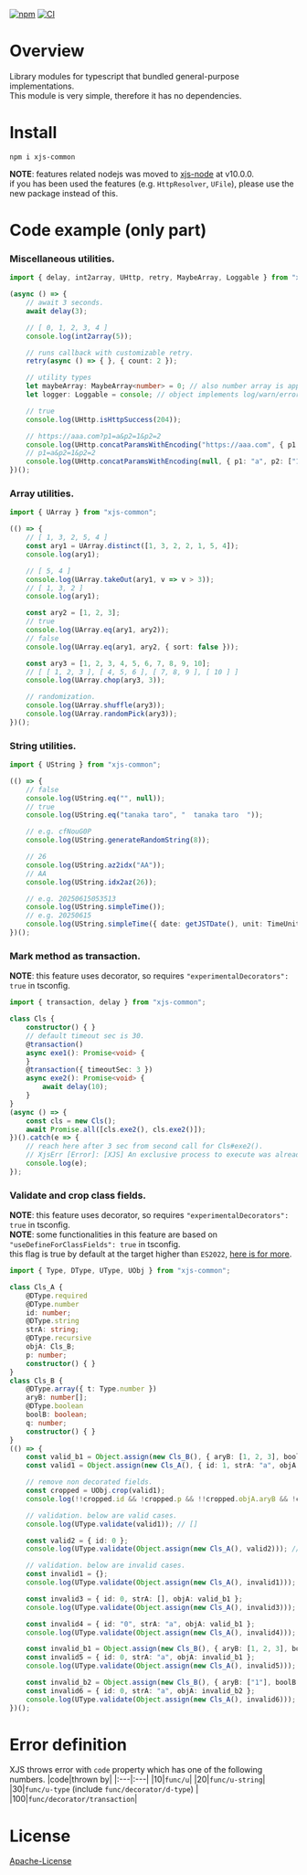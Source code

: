 [![npm][npm-badge]][npm-url] [![CI][ci-badge]][ci-url]

# Overview
Library modules for typescript that bundled general-purpose implementations.  
This module is very simple, therefore it has no dependencies.

# Install
```
npm i xjs-common
```
**NOTE**: features related nodejs was moved to [xjs-node](https://github.com/begyyal/xjs_node) at v10.0.0.  
if you has been used the features (e.g. `HttpResolver`, `UFile`), please use the new package instead of this.

# Code example (only part)
### Miscellaneous utilities.
```ts
import { delay, int2array, UHttp, retry, MaybeArray, Loggable } from "xjs-common";

(async () => {
    // await 3 seconds.
    await delay(3);

    // [ 0, 1, 2, 3, 4 ]
    console.log(int2array(5));

    // runs callback with customizable retry.
    retry(async () => { }, { count: 2 });

    // utility types
    let maybeArray: MaybeArray<number> = 0; // also number array is applicable.
    let logger: Loggable = console; // object implements log/warn/error is applicable.

    // true
    console.log(UHttp.isHttpSuccess(204));

    // https://aaa.com?p1=a&p2=1&p2=2
    console.log(UHttp.concatParamsWithEncoding("https://aaa.com", { p1: "a", p2: ["1", "2"] }));
    // p1=a&p2=1&p2=2
    console.log(UHttp.concatParamsWithEncoding(null, { p1: "a", p2: ["1", "2"] }));
})();
```
### Array utilities.
```ts
import { UArray } from "xjs-common";

(() => {
    // [ 1, 3, 2, 5, 4 ]
    const ary1 = UArray.distinct([1, 3, 2, 2, 1, 5, 4]);
    console.log(ary1);

    // [ 5, 4 ]
    console.log(UArray.takeOut(ary1, v => v > 3));
    // [ 1, 3, 2 ]
    console.log(ary1);

    const ary2 = [1, 2, 3];
    // true
    console.log(UArray.eq(ary1, ary2));
    // false
    console.log(UArray.eq(ary1, ary2, { sort: false }));

    const ary3 = [1, 2, 3, 4, 5, 6, 7, 8, 9, 10];
    // [ [ 1, 2, 3 ], [ 4, 5, 6 ], [ 7, 8, 9 ], [ 10 ] ]
    console.log(UArray.chop(ary3, 3));

    // randomization.
    console.log(UArray.shuffle(ary3));
    console.log(UArray.randomPick(ary3));
})();
```
### String utilities.
```ts
import { UString } from "xjs-common";

(() => {
    // false
    console.log(UString.eq("", null));
    // true
    console.log(UString.eq("tanaka taro", "  tanaka taro  "));

    // e.g. cfNouG0P
    console.log(UString.generateRandomString(8));

    // 26
    console.log(UString.az2idx("AA"));
    // AA
    console.log(UString.idx2az(26));

    // e.g. 20250615053513
    console.log(UString.simpleTime());
    // e.g. 20250615
    console.log(UString.simpleTime({ date: getJSTDate(), unit: TimeUnit.Day }));
})();
```
### Mark method as transaction.  
**NOTE**: this feature uses decorator, so requires `"experimentalDecorators": true` in tsconfig.
```ts
import { transaction, delay } from "xjs-common";

class Cls {
    constructor() { }
    // default timeout sec is 30.
    @transaction()
    async exe1(): Promise<void> {
    }
    @transaction({ timeoutSec: 3 })
    async exe2(): Promise<void> {
        await delay(10);
    }
}
(async () => {
    const cls = new Cls();
    await Promise.all([cls.exe2(), cls.exe2()]);
})().catch(e => {
    // reach here after 3 sec from second call for Cls#exe2().
    // XjsErr [Error]: [XJS] An exclusive process to execute was already running by other request.
    console.log(e);
});
```
### Validate and crop class fields.  
**NOTE**: this feature uses decorator, so requires `"experimentalDecorators": true` in tsconfig.  
**NOTE**: some functionalities  in this feature are based on `"useDefineForClassFields": true` in tsconfig.  
this flag is true by default at the target higher than `ES2022`, [here is for more](https://www.typescriptlang.org/tsconfig/#useDefineForClassFields).
```ts
import { Type, DType, UType, UObj } from "xjs-common";

class Cls_A {
    @DType.required
    @DType.number
    id: number;
    @DType.string
    strA: string;
    @DType.recursive
    objA: Cls_B;
    p: number;
    constructor() { }
}
class Cls_B {
    @DType.array({ t: Type.number })
    aryB: number[];
    @DType.boolean
    boolB: boolean;
    q: number;
    constructor() { }
}
(() => {
    const valid_b1 = Object.assign(new Cls_B(), { aryB: [1, 2, 3], boolB: true, q: 1 });
    const valid1 = Object.assign(new Cls_A(), { id: 1, strA: "a", objA: valid_b1, p: 1 });

    // remove non decorated fields.
    const cropped = UObj.crop(valid1);
    console.log(!!cropped.id && !cropped.p && !!cropped.objA.aryB && !cropped.objA.q) // true;

    // validation. below are valid cases.
    console.log(UType.validate(valid1)); // []

    const valid2 = { id: 0 };
    console.log(UType.validate(Object.assign(new Cls_A(), valid2))); // []

    // validation. below are invalid cases.
    const invalid1 = {};
    console.log(UType.validate(Object.assign(new Cls_A(), invalid1))); // [ 'id' ]

    const invalid3 = { id: 0, strA: [], objA: valid_b1 };
    console.log(UType.validate(Object.assign(new Cls_A(), invalid3))); // [ 'strA' ]

    const invalid4 = { id: "0", strA: "a", objA: valid_b1 };
    console.log(UType.validate(Object.assign(new Cls_A(), invalid4))); // [ 'id' ]

    const invalid_b1 = Object.assign(new Cls_B(), { aryB: [1, 2, 3], boolB: 1 });
    const invalid5 = { id: 0, strA: "a", objA: invalid_b1 };
    console.log(UType.validate(Object.assign(new Cls_A(), invalid5))); // [ 'objA.boolB' ]

    const invalid_b2 = Object.assign(new Cls_B(), { aryB: ["1"], boolB: true });
    const invalid6 = { id: 0, strA: "a", objA: invalid_b2 };
    console.log(UType.validate(Object.assign(new Cls_A(), invalid6))); // [ 'objA.aryB' ]
})();
```
# Error definition
XJS throws error with `code` property which has one of the following numbers.
|code|thrown by|
|:---|:---|
|10|`func/u`|
|20|`func/u-string`|
|30|`func/u-type` (include `func/decorator/d-type`) |
|100|`func/decorator/transaction`|

# License
[Apache-License](./LICENSE)

[npm-url]: https://npmjs.org/package/xjs-common
[npm-badge]: https://badgen.net/npm/v/xjs-common
[ci-url]: https://github.com/begyyal/xjs_commons/actions/workflows/test.yml
[ci-badge]: https://github.com/begyyal/xjs_commons/actions/workflows/test.yml/badge.svg
